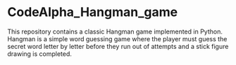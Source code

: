 # CodeAlpha_Hangman_game
This repository contains a classic Hangman game implemented in Python. Hangman is a simple word guessing game where the player must guess the secret word letter by letter before they run out of attempts and a stick figure drawing is completed. 
